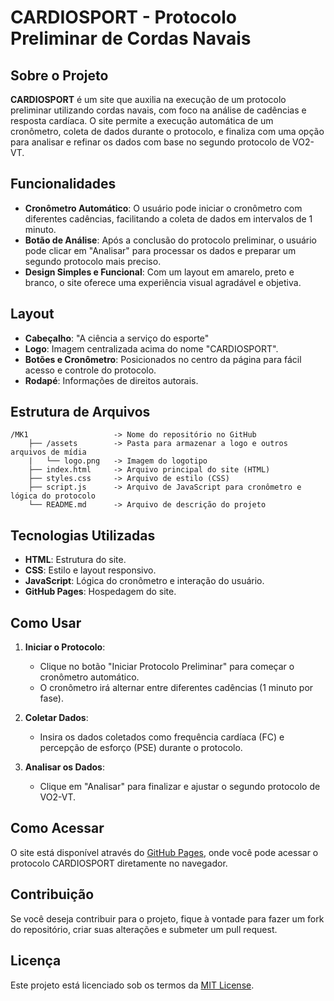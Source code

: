 
# CARDIOSPORT - Protocolo Preliminar de Cordas Navais

## Sobre o Projeto

**CARDIOSPORT** é um site que auxilia na execução de um protocolo preliminar utilizando cordas navais, com foco na análise de cadências e resposta cardíaca. O site permite a execução automática de um cronômetro, coleta de dados durante o protocolo, e finaliza com uma opção para analisar e refinar os dados com base no segundo protocolo de VO2-VT.

## Funcionalidades

- **Cronômetro Automático**: O usuário pode iniciar o cronômetro com diferentes cadências, facilitando a coleta de dados em intervalos de 1 minuto.
- **Botão de Análise**: Após a conclusão do protocolo preliminar, o usuário pode clicar em "Analisar" para processar os dados e preparar um segundo protocolo mais preciso.
- **Design Simples e Funcional**: Com um layout em amarelo, preto e branco, o site oferece uma experiência visual agradável e objetiva.

## Layout

- **Cabeçalho**: "A ciência a serviço do esporte"
- **Logo**: Imagem centralizada acima do nome "CARDIOSPORT".
- **Botões e Cronômetro**: Posicionados no centro da página para fácil acesso e controle do protocolo.
- **Rodapé**: Informações de direitos autorais.

## Estrutura de Arquivos

```
/MK1                   -> Nome do repositório no GitHub
    ├── /assets        -> Pasta para armazenar a logo e outros arquivos de mídia
    |   └── logo.png   -> Imagem do logotipo
    ├── index.html     -> Arquivo principal do site (HTML)
    ├── styles.css     -> Arquivo de estilo (CSS)
    ├── script.js      -> Arquivo de JavaScript para cronômetro e lógica do protocolo
    └── README.md      -> Arquivo de descrição do projeto
```

## Tecnologias Utilizadas

- **HTML**: Estrutura do site.
- **CSS**: Estilo e layout responsivo.
- **JavaScript**: Lógica do cronômetro e interação do usuário.
- **GitHub Pages**: Hospedagem do site.

## Como Usar

1. **Iniciar o Protocolo**:
   - Clique no botão "Iniciar Protocolo Preliminar" para começar o cronômetro automático.
   - O cronômetro irá alternar entre diferentes cadências (1 minuto por fase).
   
2. **Coletar Dados**:
   - Insira os dados coletados como frequência cardíaca (FC) e percepção de esforço (PSE) durante o protocolo.

3. **Analisar os Dados**:
   - Clique em "Analisar" para finalizar e ajustar o segundo protocolo de VO2-VT.

## Como Acessar

O site está disponível através do [GitHub Pages](https://seu-usuario.github.io/MK1/), onde você pode acessar o protocolo CARDIOSPORT diretamente no navegador.

## Contribuição

Se você deseja contribuir para o projeto, fique à vontade para fazer um fork do repositório, criar suas alterações e submeter um pull request.

## Licença

Este projeto está licenciado sob os termos da [MIT License](LICENSE).
